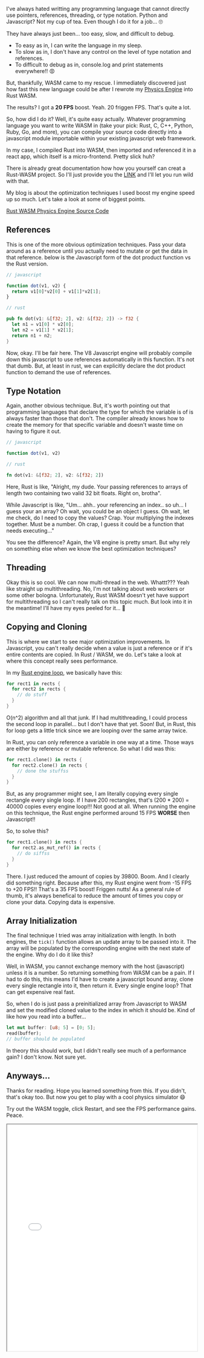 I've always hated writting any programming language that cannot directly use
pointers, references, threading, or type notation. Python and Javascript? Not my
cup of tea. Even though I do it for a job... :roll_eyes:

They have always just been... too easy, slow, and difficult to debug. 

* To easy as in, I can write the language in my sleep.
* To slow as in, I don't have any control on the level of type notation and references.
* To difficult to debug as in, console.log and print statements everywhere!! :rage:

But, thankfully, WASM came to my rescue. I immediately discovered just how fast this new language could be after I rewrote my [Physics Engine](https://www.speblog.org/plugin/sat-tester) into Rust WASM.

The results? I got a <b>20 FPS</b> boost. Yeah. 20 friggen FPS. That's quite a lot.

So, how did I do it? Well, it's quite easy actually. Whatever programming language you want to write WASM in (take your pick: Rust, C, C++, Python, Ruby, Go, and more), you can compile your source code directly into a javascript module importable within your existing javascript web framework.

In my case, I compiled Rust into WASM, then imported and referenced it in a react app, which itself is a micro-frontend. Pretty slick huh?

There is already great documentation how how you yourself can creat a Rust-WASM project. So I'll just provide you the [LINK](https://rustwasm.github.io/docs/book/) and I'll let you run wild with that.

My blog is about the optimization techniques I used boost my engine speed up so much. Let's take a look at some of biggest points.

[Rust WASM Physics Engine Source Code](https://github.com/jackmead515/blog/blob/master/plugins/rust-wasm-sat/src/lib.rs)

## References

This is one of the more obvious optimization techniques. Pass your data around as a reference until you actually need to mutate or get the data in that reference. below is the Javascript form of the dot product function vs the Rust version.

```javascript
// javascript

function dot(v1, v2) {
  return v1[0]*v2[0] + v1[1]*v2[1];
}
```

```rust
// rust

pub fn dot(v1: &[f32; 2], v2: &[f32; 2]) -> f32 {
  let n1 = v1[0] * v2[0];
  let n2 = v1[1] * v2[1];
  return n1 + n2;
}
```

Now, okay. I'll be fair here. The V8 Javascript engine will probably compile down this javascript to use references automatically in this function. It's not that dumb. But, at least in rust, we can explicitly declare the dot product function to demand the use of references.

## Type Notation

Again, another obvious technique. But, it's worth pointing out that programming languages that declare the type for which the variable is of is always faster than those that don't. The compiler already knows how to create the memory for that specific variable and doesn't waste time on having to figure it out.

```javascript
// javascript

function dot(v1, v2)
```

```rust
// rust

fn dot(v1: &[f32; 2], v2: &[f32; 2])
```

Here, Rust is like, "Alright, my dude. Your passing references to arrays of length two containing two valid 32 bit floats. Right on, brotha".

While Javascript is like, "Um... ahh.. your referencing an index.. so uh... I guess your an array? Oh wait, you could be an object I guess. Oh wait, let me check, do I need to copy the values? Crap. Your multiplying the indexes together. Must be a number. Oh crap, I guess it could be a function that needs executing..."

You see the difference? Again, the V8 engine is pretty smart. But why rely on something else when we know the best optimization techniques?

## Threading

Okay this is so cool. We can now multi-thread in the web. Whattt??? Yeah like straight up multithreading. No, I'm not talking about web workers or some other bologna. Unfortunately, Rust WASM doesn't yet have support for multithreading so I can't really talk on this topic much. But look into it in the meantime! I'll have my eyes peeled for it... :eyes:

## Copying and Cloning

This is where we start to see major optimization improvements. In Javascript, you can't really decide when a value is just a reference or if it's entire contents are copied. In Rust / WASM, we do. Let's take a look at where this concept really sees performance.

In my [Rust engine loop](https://github.com/jackmead515/blog/blob/master/plugins/rust-wasm-sat/src/lib.rs#L165), we basically have this:

```rust
for rect1 in rects {
  for rect2 in rects {
    // do stuff
  }
}
```

O(n^2) algorithm and all that junk. If I had multithreading, I could process the second loop in parallel... but I don't have that yet. Soon! But, in Rust, this for loop gets a little trick since we are looping over the same array twice.

In Rust, you can only reference a variable in one way at a time. Those ways are either by reference or mutable reference. So what I did was this:

```rust
for rect1.clone() in rects {
  for rect2.clone() in rects {
    // done the stuffss
  }
}
```

But, as any programmer might see, I am literally copying every single rectangle every single loop. If I have 200 rectangles, that's (200 * 200) = 40000 copies every engine loop!!! Not good at all. When running the engine on this technique, the Rust engine performed around 15 FPS **WORSE** then Javascript!!

So, to solve this?

```rust
for rect1.clone() in rects {
  for rect2.as_mut_ref() in rects {
    // do siffss
  }
}
```

There. I just reduced the amount of copies by 39800. Boom. And I clearly did something right. Because after this, my Rust engine went from -15 FPS to +20 FPS!! That's a 35 FPS boost! Friggen nutts! As a general rule of thumb, it's always benefical to reduce the amount of times you copy or clone your data.
Copying data is expensive.

## Array Initialization

The final technique I tried was array initialization with length. In both engines, the `tick()` function allows an update array to be passed into it. The array will be populated by the corresponding engine with the next state of the engine. Why do I do it like this?

Well, in WASM, you cannot exchange memory with the host (javascript) unless it is a number. So returning something from WASM can be a pain. If I had to do this, this means I'd have to create a javascript bound array, clone every single rectangle into it, then return it. Every single engine loop? That can get expensive real fast. 

So, when I do is just pass a preinitialized array from Javascript to WASM and set the modified cloned value to the index in which it should be. Kind of like how you read into a buffer...

```rust
let mut buffer: [u8; 5] = [0; 5];
read(buffer);
// buffer should be populated
```

In theory this should work, but I didn't really see much of a performance gain? I don't know. Not sure yet.

## Anyways...

Thanks for reading. Hope you learned something from this. If you didn't, that's okay too. But now you get to play with a cool physics simulator :smile:

Try out the WASM toggle, click Restart, and see the FPS performance gains. Peace.

<iframe id="sat-tester" width="100%" height="600" src="/plugins/sat-tester">
</iframe>

